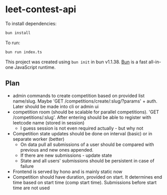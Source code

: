 # leet-contest-api

To install dependencies:

```bash
bun install
```

To run:

```bash
bun run index.ts
```

This project was created using `bun init` in bun v1.1.38. [Bun](https://bun.sh) is a fast all-in-one JavaScript runtime.

## Plan

- admin commands to create competition based on provided list name/slug. Maybe 'GET /competitions/create/:slug/?params' + auth. Later should be made into cli or admin ui
- competition room (should be scalable for parallel competitions). 'GET /competitions/:slug'. After entering should be able to register with leetcode name (stored in session)
  - I guess session is not even required actually - but why not
- Competition state updates should be done on interval (basic) or in separate worker (better)
  - On data pull all submissions of a user should be compared with previous and new ones appended.
  - If there are new submissions - update state
  - State and all users' submissions should be persistent in case of failure
- Frontend is served by hono and is mainly static now
- Competition should have duration, provided on start. It determines end time based on start time (comp start time). Submissions before start time are not used
